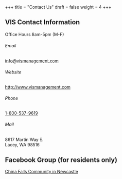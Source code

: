 +++
title = "Contact Us"
draft = false
weight = 4
+++

## VIS Contact Information

Oﬃce Hours 8am-5pm (M-F) 

###### Email
<info@vismanagement.com>

###### Website
<http://www.vismanagement.com>  

###### Phone
[1-800-537-9619](tel:18005379619)

###### Mail
8617 Martin Way E.  
Lacey, WA 98516  

## Facebook Group (for residents only)
[China Falls Community in Newcastle](https://www.facebook.com/groups/chinafallsnewcastlewa/)